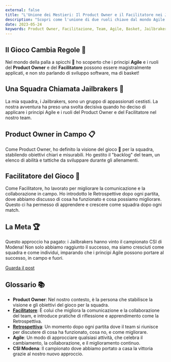 ```yaml
---
external: false
title: "L'Unione dei Mestieri: Il Product Owner e il Facilitatore nei Jailbrakers 🏀"
description: "Scopri come l'unione di due ruoli chiave dal mondo Agile può portare al successo anche in campo sportivo, attraverso la storia dei Jailbrakers. 🏆"
date: 2023-05-24
keywords: Product Owner, Facilitazione, Team, Agile, Basket, Jailbrakers, CSI Modena 
---
```


## Il Gioco Cambia Regole 🔄

Nel mondo della palla a spicchi 🏀 ho scoperto che i principi **Agile** e i ruoli del **Product Owner** e del **Facilitatore** possono essere magistralmente applicati, e non sto parlando di sviluppo software, ma di basket!

## Una Squadra Chiamata Jailbrakers 🏅

La mia squadra, i Jailbrakers, sono un gruppo di appassionati cestisti. La nostra avventura ha preso una svolta decisiva quando ho deciso di applicare i principi Agile e i ruoli del Product Owner e del Facilitatore nel nostro team.

## Product Owner in Campo 📋

Come Product Owner, ho definito la visione del gioco 🎯 per la squadra, stabilendo obiettivi chiari e misurabili. Ho gestito il "backlog" del team, un elenco di abilità e tattiche da sviluppare durante gli allenamenti.

## Facilitatore del Gioco 🤝

Come Facilitatore, ho lavorato per migliorare la comunicazione e la collaborazione in campo. Ho introdotto le Retrospettive dopo ogni partita, dove abbiamo discusso di cosa ha funzionato e cosa possiamo migliorare. Questo ci ha permesso di apprendere e crescere come squadra dopo ogni match.

## La Meta 🏆

Questo approccio ha pagato: i Jailbrakers hanno vinto il campionato CSI di Modena! Non solo abbiamo raggiunto il successo, ma siamo cresciuti come squadra e come individui, imparando che i principi Agile possono portare al successo, in campo e fuori.

[Guarda il post](https://www.instagram.com/p/CsQs2IYNHgz/)

## Glossario 📚

- **Product Owner**: Nel nostro contesto, è la persona che stabilisce la visione e gli obiettivi del gioco per la squadra.
- [**Facilitatore**](/blog/facilitatore): È colui che migliora la comunicazione e la collaborazione del team, e introduce pratiche di riflessione e apprendimento come la Retrospettiva.
- [**Retrospettiva**](/blog/la-retrospettiva): Un momento dopo ogni partita dove il team si riunisce per discutere di cosa ha funzionato, cosa no, e come migliorare.
- **Agile**: Un modo di approcciare qualsiasi attività, che celebra il cambiamento, la collaborazione, e il miglioramento continuo.
- **CSI Modena**: Il campionato dove abbiamo portato a casa la vittoria grazie al nostro nuovo approccio.
